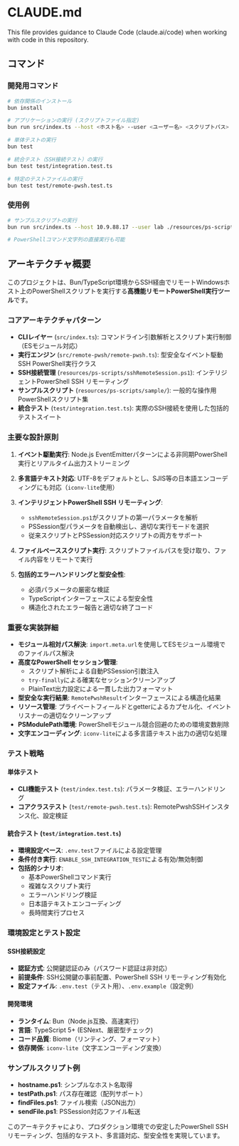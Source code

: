 # CLAUDE.md

This file provides guidance to Claude Code (claude.ai/code) when working with code in this repository.

## コマンド

### 開発用コマンド
```bash
# 依存関係のインストール
bun install

# アプリケーションの実行 (スクリプトファイル指定)
bun run src/index.ts --host <ホスト名> --user <ユーザー名> <スクリプトパス>

# 単体テストの実行
bun test

# 統合テスト（SSH接続テスト）の実行
bun test test/integration.test.ts

# 特定のテストファイルの実行
bun test test/remote-pwsh.test.ts
```

### 使用例
```bash
# サンプルスクリプトの実行
bun run src/index.ts --host 10.9.88.17 --user lab ./resources/ps-scripts/sample/hostname.ps1

# PowerShellコマンド文字列の直接実行も可能
```

## アーキテクチャ概要

このプロジェクトは、Bun/TypeScript環境からSSH経由でリモートWindowsホスト上のPowerShellスクリプトを実行する**高機能リモートPowerShell実行ツール**です。

### コアアーキテクチャパターン
- **CLIレイヤー** (`src/index.ts`): コマンドライン引数解析とスクリプト実行制御（ESモジュール対応）
- **実行エンジン** (`src/remote-pwsh/remote-pwsh.ts`): 型安全なイベント駆動SSH PowerShell実行クラス
- **SSH接続管理** (`resources/ps-scripts/sshRemoteSession.ps1`): インテリジェントPowerShell SSH リモーティング
- **サンプルスクリプト** (`resources/ps-scripts/sample/`): 一般的な操作用PowerShellスクリプト集
- **統合テスト** (`test/integration.test.ts`): 実際のSSH接続を使用した包括的テストスイート

### 主要な設計原則

1. **イベント駆動実行**: Node.js EventEmitterパターンによる非同期PowerShell実行とリアルタイム出力ストリーミング

2. **多言語テキスト対応**: UTF-8をデフォルトとし、SJIS等の日本語エンコーディングにも対応（`iconv-lite`使用）

3. **インテリジェントPowerShell SSH リモーティング**: 
   - `sshRemoteSession.ps1`がスクリプトの第一パラメータを解析
   - PSSession型パラメータを自動検出し、適切な実行モードを選択
   - 従来スクリプトとPSSession対応スクリプトの両方をサポート

4. **ファイルベーススクリプト実行**: スクリプトファイルパスを受け取り、ファイル内容をリモートで実行

5. **包括的エラーハンドリングと型安全性**: 
   - 必須パラメータの厳密な検証
   - TypeScriptインターフェースによる型安全性
   - 構造化されたエラー報告と適切な終了コード

### 重要な実装詳細

- **モジュール相対パス解決**: `import.meta.url`を使用してESモジュール環境でのファイルパス解決
- **高度なPowerShell セッション管理**: 
  - スクリプト解析による自動PSSession引数注入
  - `try-finally`による確実なセッションクリーンアップ
  - PlainText出力設定による一貫した出力フォーマット
- **型安全な実行結果**: `RemotePwshResult`インターフェースによる構造化結果
- **リソース管理**: プライベートフィールドとgetterによるカプセル化、イベントリスナーの適切なクリーンアップ
- **PSModulePath環境**: PowerShellモジュール競合回避のための環境変数削除
- **文字エンコーディング**: `iconv-lite`による多言語テキスト出力の適切な処理

### テスト戦略

#### 単体テスト
- **CLI機能テスト** (`test/index.test.ts`): パラメータ検証、エラーハンドリング
- **コアクラステスト** (`test/remote-pwsh.test.ts`): RemotePwshSSHインスタンス化、設定検証

#### 統合テスト (`test/integration.test.ts`)
- **環境設定ベース**: `.env.test`ファイルによる設定管理
- **条件付き実行**: `ENABLE_SSH_INTEGRATION_TEST`による有効/無効制御
- **包括的シナリオ**:
  - 基本PowerShellコマンド実行
  - 複雑なスクリプト実行
  - エラーハンドリング検証
  - 日本語テキストエンコーディング
  - 長時間実行プロセス

### 環境設定とテスト設定

#### SSH接続設定
- **認証方式**: 公開鍵認証のみ（パスワード認証は非対応）
- **前提条件**: SSH公開鍵の事前配置、PowerShell SSH リモーティング有効化
- **設定ファイル**: `.env.test`（テスト用）、`.env.example`（設定例）

#### 開発環境
- **ランタイム**: Bun（Node.js互換、高速実行）
- **言語**: TypeScript 5+ (ESNext、厳密型チェック)
- **コード品質**: Biome（リンティング、フォーマット）
- **依存関係**: `iconv-lite`（文字エンコーディング変換）

### サンプルスクリプト例

- **hostname.ps1**: シンプルなホスト名取得
- **testPath.ps1**: パス存在確認（配列サポート）
- **findFiles.ps1**: ファイル検索（JSON出力）
- **sendFile.ps1**: PSSession対応ファイル転送

このアーキテクチャにより、プロダクション環境での安定したPowerShell SSH リモーティング、包括的なテスト、多言語対応、型安全性を実現しています。